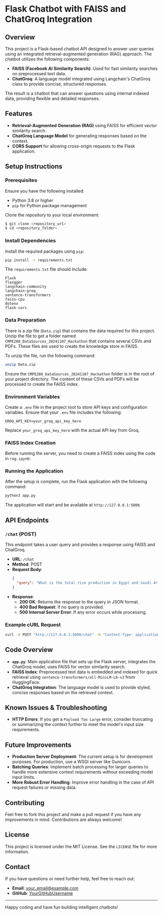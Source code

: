 # Flask Chatbot with FAISS and ChatGroq Integration

## Overview
This project is a Flask-based chatbot API designed to answer user queries using an integrated retrieval-augmented generation (RAG) approach. The chatbot utilizes the following components:

- **FAISS (Facebook AI Similarity Search)**: Used for fast similarity searches on preprocessed text data.
- **ChatGroq**: A language model integrated using Langchain's ChatGroq class to provide concise, structured responses.

The result is a chatbot that can answer questions using internal indexed data, providing flexible and detailed responses.

## Features
- **Retrieval-Augmented Generation (RAG)** using FAISS for efficient vector similarity search.
- **ChatGroq Language Model** for generating responses based on the context.
- **CORS Support** for allowing cross-origin requests to the Flask application.

## Setup Instructions

### Prerequisites
Ensure you have the following installed:
- Python 3.8 or higher
- `pip` for Python package management

Clone the repository to your local environment:
```sh
$ git clone <repository_url>
$ cd <repository_folder>
```

### Install Dependencies
Install the required packages using `pip`:

```sh
pip install -r requirements.txt
```

The `requirements.txt` file should include:

```
Flask
flasgger
langchain-community
langchain-groq
sentence-transformers
faiss-cpu
dotenv
flask-cors
```

### Data Preparation
There is a zip file (`Data.zip`) that contains the data required for this project. Unzip the file to get a folder named `CMPE280_DataSources_20241107_Hackathon` that contains several CSVs and PDFs. These files are used to create the knowledge store in FAISS.

To unzip the file, run the following command:

```sh
unzip Data.zip
```

Ensure the `CMPE280_DataSources_20241107_Hackathon` folder is in the root of your project directory. The content of these CSVs and PDFs will be processed to create the FAISS index.

### Environment Variables
Create a `.env` file in the project root to store API keys and configuration variables. Ensure that your `.env` file includes the following:

```
GROQ_API_KEY=your_groq_api_key_here
```

Replace `your_groq_api_key_here` with the actual API key from Groq.

### FAISS Index Creation
Before running the server, you need to create a FAISS index using the code in `rag.ipynb`:


### Running the Application
After the setup is complete, run the Flask application with the following command:

```sh
python3 app.py
```
The application will start and be available at `http://127.0.0.1:5000`.

## API Endpoints
### `/chat` (POST)
This endpoint takes a user query and provides a response using FAISS and ChatGroq.

- **URL**: `/chat`
- **Method**: POST
- **Request Body**:
  ```json
  {
    "query": "What is the total rice production in Egypt and Saudi Arabia?"
  }
  ```
- **Response**:
  - **200 OK**: Returns the response to the query in JSON format.
  - **400 Bad Request**: If no query is provided.
  - **500 Internal Server Error**: If any error occurs while processing.

### Example cURL Request
```sh
curl -X POST "http://127.0.0.1:5000/chat" -H "Content-Type: application/json" -d '{"query": "What is the total rice production in Egypt and Saudi Arabia?"}'
```

## Code Overview
- **`app.py`**: Main application file that sets up the Flask server, integrates the ChatGroq model, uses FAISS for vector similarity search.
- **FAISS Index**: Preprocessed text data is embedded and indexed for quick retrieval using `sentence-transformers/all-MiniLM-L6-v2` from HuggingFace.
- **ChatGroq Integration**: The language model is used to provide styled, concise responses based on the retrieved context.

## Known Issues & Troubleshooting
- **HTTP Errors**: If you get a `Payload Too Large` error, consider truncating or summarizing the context further to meet the model's input size requirements.

## Future Improvements
- **Production Server Deployment**: The current setup is for development purposes. For production, use a WSGI server like Gunicorn.
- **Batching Queries**: Implement batch processing for larger queries to handle more extensive context requirements without exceeding model input limits.
- **More Robust Error Handling**: Improve error handling in the case of API request failures or missing data.

## Contributing
Feel free to fork this project and make a pull request if you have any improvements in mind. Contributions are always welcome!

## License
This project is licensed under the MIT License. See the `LICENSE` file for more information.

## Contact
If you have questions or need further help, feel free to reach out:
- **Email**: your_email@example.com
- **GitHub**: [YourGitHubUsername](https://github.com/YourGitHubUsername)

---
Happy coding and have fun building intelligent chatbots!

